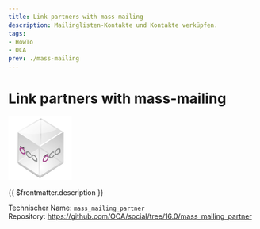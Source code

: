 ```yaml
---
title: Link partners with mass-mailing
description: Mailinglisten-Kontakte und Kontakte verküpfen.
tags:
- HowTo
- OCA
prev: ./mass-mailing
---
```

# Link partners with mass-mailing
![icon_oca_app](attachments/icon_oca_app.png)

{{ $frontmatter.description }}

Technischer Name: `mass_mailing_partner`\
Repository: <https://github.com/OCA/social/tree/16.0/mass_mailing_partner>
